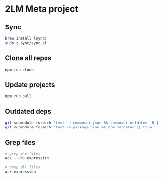 # 2LM Meta project

## Sync
```bash
brew install lsyncd
sudo z_sync/sync.sh
```

## Clone all repos
```bash
npm run clone
```

## Update projects
```bash
npm run pull
```

## Outdated deps
```bash
git submodule foreach 'test -e composer.json && composer outdated -D || true'
git submodule foreach 'test -e package.json && npm outdated || true'
```

## Grep files
```bash
# grep php files
ack --php expression

# grep all files
ack expression
```
